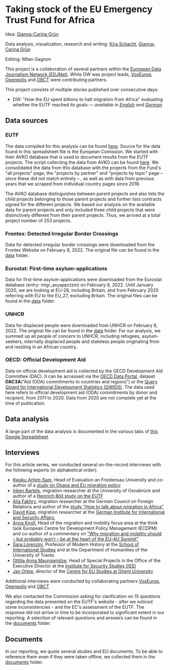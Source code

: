 # Taking stock of the EU Emergency Trust Fund for Africa

Idea: [Gianna-Carina Grün](https://twitter.com/giannagruen)

Data analysis, visualization, research and writing: [Kira Schacht](https://twitter.com/daten_drang), [Gianna-Carina Grün](https://twitter.com/giannagruen)

Editing: Milan Gagnon

This project is a collaboration of several partners within the [European Data Journalism Network (EDJNet)](https://www.europeandatajournalism.eu/). While DW was project leads, [VoxEurop](https://voxeurop.eu/en/), [Openpolis](https://www.openpolis.it/) and [OBCT](https://www.balcanicaucaso.org/eng) were contributing partners.

This project consists of multiple stories published over consecutive days:
- DW: "How the EU spent billions to halt migration from Africa" evaluating whether the EUTF reached its goals –– *available in [English](https://dw.com/a-61362906) and [German](https://dw.com/a-)*
<!-- - DW: "EU uses development aid to strongarm Africa on migration" placing the EUTF in context of European development aid efforts –– *available in [English](https://dw.com/a-61375189) and [German](https://dw.com/a-)* -->
<!-- - DW: "How Germany manages EU funds in Africa" outlining the role of Germany as the EUTF's biggest state donor –– *available in [English](https://dw.com/a-61375626) and [German](https://dw.com/a-)* -->


## Data sources

### EUTF

The data compiled for this analysis can be found [here](https://docs.google.com/spreadsheets/d/11Z49kZy0Pdx5VX7viqsWtpP9wgwCIVxXFb1amvuOqEY/edit?usp=sharing). Source for the data found in this spreadsheet file is the European Comission. We started with their AVKO database that is used to document results from the EUTF projects. The script collecting the data from AVKO can be found [here](cleaning/). We consolidated the data from this database with the projects from the Fund's "all projects" page, the "projects by partner" and "projects by topic" page – since these did not match entirely – , as well as with data from previous years that we scraped from individual country pages since 2018. 

The AVKO database distinguishes between parent projects and also lists the child projects belonging to those parent projects and further lists contracts signed for the different projects. We based our analysis on the available data for parent projects and only included three child projects that were distinctively different from their parent projects. Thus, we arrived at a total project number of 253 projects.

### Frontex: Detected Irregular Border Crossings

Data for detected irregular border crossings were downloaded from the Frontex Website on February 8, 2022. The original file can be found in the [data](data/) folder.

### Eurostat: First-time asylum-applications

Data for first-time asylum-applications were downloaded from the Eurostat database (entry: migr_asyappctzm) on February 8, 2022. Until January 2020, we are looking at EU-28, including Britain, and from February 2020 referring with EU to the EU_27, excluding Britain. The original files can be found in the [data](data/) folder.

### UNHCR

Data for displaced people were downloaded from UNHCR on February 8, 2022. The original file can be found in the [data](data/) folder. For our analysis, we summed up all people of concern to UNHCR, including refugees, asylum-seekers, internally displaced people and stateless people originating from and residing in an African country.


### OECD: Official Development Aid

Data on official development aid is collected by the OECD Development Aid Committee (DAC). It can be accessed via the [OECD Data Portal](https://stats.oecd.org/), dataset **DAC3A**(“Aid (ODA) commitments to countries and regions”) or the [Query Qizard for International Development Statistics (QWIDS)](https://stats.oecd.org/qwids/).  The data used here refers to official development aid (ODA) commitments by donor and recipient, from 2011 to 2020. Data from 2020 are not complete yet at the time of publication.



## Data analysis

A large part of the data analysis is documented in the various tabs of [this Google Spreadsheet](https://docs.google.com/spreadsheets/d/1kERNIDXJe55Gt64fiNupRA5xTpzOlZt3Cg3amr-kcyQ/edit?usp=sharing). 


## Interviews

For this article series, we conducted several on-the-record interviews with the following experts (in alphabetical order):

* [Kwaku Arhim-Sam](https://www.thh-friedensau.de/mitarbeiter/kwaku-arhin-sam/), Head of Evaluation an Friedensau University and co-author of a [study on Ghana and EU migration policy](https://dgap.org/en/research/publications/ghana-eus-migration-partner)
* [Inken Bartels](https://www.imis.uni-osnabrueck.de/en/members_staff/imis_members/bartels_inken.html), migration researcher at the University of Osnabrück and author of a [Heinrich Böll study on the EUTF](https://www.boell.de/sites/default/files/money_against_migration.pdf)
* [Alia Fakhry](https://dgap.org/en/user/26724/alia-fakhry), migration researcher at the German Council on Foreign Relations and author of the [study "How to talk about migration in Africa"](https://dgap.org/en/research/publications/how-talk-about-migration-africa) 
* [David Kipp](https://www.swp-berlin.org/en/researcher/david-kipp), migration researcher at the [German Institute for International and Security Affairs](https://www.swp-berlin.org/en/),
* [Anna Knoll](https://ecdpm.org/people/annaknoll/), Head of the migration and mobility focus area at the think tank European Centre for Development Policy Management (ECDPM)  and co-author of a commentary on ["Why migration and mobility should – but probably won’t – be at the heart of the EU-AU Summit"](https://ecdpm.org/talking-points/why-migration-mobility-should-probably-wont-be-heart-eu-au-summit/)
* [Sara Lorenzini](https://webapps.unitn.it/du/en/Persona/PER0000845/Pubblicazioni), Professor of Modern History at the [School of International Studies](https://webapps.unitn.it/du/en/StrutturaAccademica/STO0008633/Persone) and at the Department of Humanities of the University of Trento
* [Ottilia Anna Maunganidze](https://afripoli.org/profile/ottilia-anna-maunganidze), Head of Special Projects in the Office of the Executive Director at the [Institute for Security Studies (ISS)](https://issafrica.org/author/ottilia-anna-maunganidze)
* [Jan Orbie](https://www.ugent.be/ps/politiekewetenschappen/gies/en/team/professors/jan-orbie), director of the [Centre for EU Studies at Ghent University](https://www.ugent.be/ps/politiekewetenschappen/gies/en)

Additional interviews were conducted by collaborating partners [VoxEurop](https://voxeurop.eu/en/), [Openpolis](https://www.openpolis.it/) and [OBCT](https://www.balcanicaucaso.org/eng)


We also contacted the Commission asking for clarification on 15 questions regarding the data presented on the EUTF's website - after we noticed some inconsistencies - and the EC's assessment of the EUTF. The response did not arrive in time to be incorporated to significant extent in our reporting. A selection of relevant questions and answers can be found in the [documents](documents/) folder.

## Documents

In our reporting, we quote several studies and EU documents. To be able to reference them even if they were taken offline, we collected them in the [documents](documents/) folder.